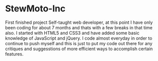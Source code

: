 # StewMoto-Inc
First finished project
Self-taught web developer, at this point I have only been coding for about 7 months and thats with a few breaks in that time also. I started with HTML5 and CSS3 and have added some basic knowledge of JavaScript and jQuery. I code almost everyday in order to continue to push myself and this is just to put my code out there for any critiques and suggesstions of more efficient ways to accomplish certain features. 
